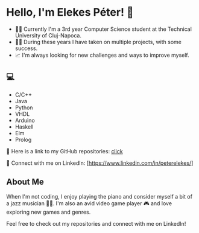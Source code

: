 # Hello, I'm Elekes Péter! 👋
- 👨‍🎓 Currently I'm a 3rd year Computer Science student at the Technical University of Cluj-Napoca.
- 👨‍💻 During these years I have taken on multiple projects, with some success.
- 📈 I'm always looking for new challenges and ways to improve myself.

## 💻 
- C/C++
- Java
- Python
- VHDL
- Arduino
- Haskell
- Elm
- Prolog

🔗 Here is a link to my GitHub repositories: [click](https://github.com/peterelekes?tab=repositories)

🔗 Connect with me on LinkedIn: [https://www.linkedin.com/in/peterelekes/]

## About Me
When I'm not coding, I enjoy playing the piano and consider myself a bit of a jazz musician 🎹🎶. I'm also an avid video game player 🎮 and love exploring new games and genres.

Feel free to check out my repositories and connect with me on LinkedIn!

